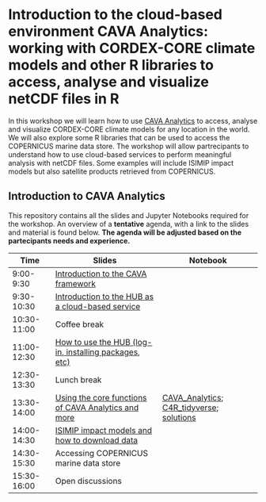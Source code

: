 # Introduction to the cloud-based environment CAVA Analytics: working with CORDEX-CORE climate models and other R libraries to access, analyse and visualize netCDF files in R

In this workshop we will learn how to use [CAVA Analytics](https://github.com/Risk-Team/CAVA-Analytics) to access, analyse and visualize CORDEX-CORE climate models for any location in the world. We will also explore some R libraries that can be used to access the COPERNICUS marine data store. The workshop will allow partrecipants to understand how to use cloud-based services to perform meaningful analysis with netCDF files. Some examples will include ISIMIP impact models but also satellite products retrieved from COPERNICUS. 

## Introduction to CAVA Analytics
This repository contains all the slides and Jupyter Notebooks required for the workshop. An overview of a **tentative** agenda, with a link to the slides and material is found below. **The agenda will be adjusted based on the partecipants needs and experience.**

| Time        | Slides                                             | Notebook |
|-------------|----------------------------------------------------|------|
| 9:00-9:30 | [Introduction to the CAVA framework](https://github.com/Risk-Team/CaboV_workshop/blob/main/slides/Introduction%20to%20the%20CAVA%20framework.pdf)                                     |
| 9:30-10:30  | [Introduction to the HUB as a cloud-based service](https://github.com/Risk-Team/CaboV_workshop/blob/main/slides/The%20HUB%20as%20a%20cloud%20based%20service.pdf) |  |
| 10:30-11:00 | Coffee break                                       |   |
| 11:00-12:30 | [How to use the HUB (log-in, installing packages, etc)](https://github.com/Risk-Team/CaboV_workshop/blob/main/slides/The%20HUB%20as%20a%20cloud%20based%20service.pdf)    |  |
| 12:30-13:30 | Lunch break                                        |  |
| 13:30-14:00 | [Using the core functions of CAVA Analytics and more](https://github.com/Risk-Team/CaboV_workshop/blob/main/slides/CAVA%20Analytics.pdf)   | [CAVA_Analytics](https://github.com/Risk-Team/CaboV_workshop/blob/main/notebooks/CAVA_Analytics.ipynb); [C4R_tidyverse](https://github.com/Risk-Team/CaboV_workshop/blob/main/notebooks/climate4R_tidyverse.ipynb); [solutions](https://github.com/Risk-Team/CaboV_workshop/blob/main/notebooks/Solutions_section1.ipynb)  |
| 14:00-14:30 | [ISIMIP impact models and how to download data](https://github.com/Risk-Team/CaboV_workshop/blob/main/slides/ISIMIP.pdf) |  |
| 14:30-15:30 | Accessing COPERNICUS marine data store |  |
| 15:30-16:00 | Open discussions   |  |
